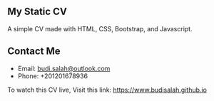 ## My Static CV
A simple CV made with HTML, CSS, Bootstrap, and Javascript.

## Contact Me
- Email: budi.salah@outlook.com
- Phone: +201201678936

To watch this CV live, Visit this link:
https://www.budisalah.github.io